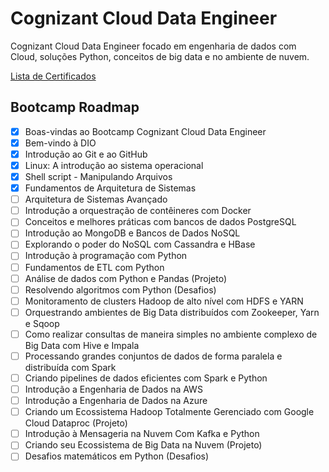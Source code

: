 # Cognizant Cloud Data Engineer
Cognizant Cloud Data Engineer focado em engenharia de dados com Cloud, soluções Python, conceitos de big data e no ambiente de nuvem.

[Lista de Certificados](https://github.com/MyDevSaga/Cognizant_Bootcamp/tree/master/certificados "Certificados")

## Bootcamp Roadmap
- [x] Boas-vindas ao Bootcamp Cognizant Cloud Data Engineer
- [x] Bem-vindo à DIO
- [x] Introdução ao Git e ao GitHub
- [x] Linux: A introdução ao sistema operacional
- [x] Shell script - Manipulando Arquivos
- [x] Fundamentos de Arquitetura de Sistemas
- [ ] Arquitetura de Sistemas Avançado
- [ ] Introdução a orquestração de contêineres com Docker
- [ ] Conceitos e melhores práticas com bancos de dados PostgreSQL
- [ ] Introdução ao MongoDB e Bancos de Dados NoSQL
- [ ] Explorando o poder do NoSQL com Cassandra e HBase
- [ ] Introdução à programação com Python
- [ ] Fundamentos de ETL com Python
- [ ] Análise de dados com Python e Pandas (Projeto)
- [ ] Resolvendo algoritmos com Python (Desafios)
- [ ] Monitoramento de clusters Hadoop de alto nível com HDFS e YARN
- [ ] Orquestrando ambientes de Big Data distribuídos com Zookeeper, Yarn e Sqoop
- [ ] Como realizar consultas de maneira simples no ambiente complexo de Big Data com Hive e Impala
- [ ] Processando grandes conjuntos de dados de forma paralela e distribuída com Spark
- [ ] Criando pipelines de dados eficientes com Spark e Python
- [ ] Introdução a Engenharia de Dados na AWS
- [ ] Introdução a Engenharia de Dados na Azure
- [ ] Criando um Ecossistema Hadoop Totalmente Gerenciado com Google Cloud Dataproc (Projeto)
- [ ] Introdução à Mensageria na Nuvem Com Kafka e Python
- [ ] Criando seu Ecossistema de Big Data na Nuvem (Projeto)
- [ ] Desafios matemáticos em Python (Desafios)
